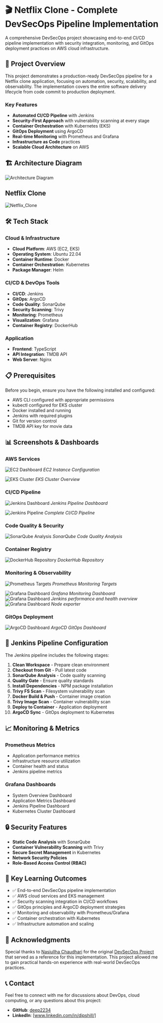 
# 🎬 Netflix Clone - Complete DevSecOps Pipeline Implementation

A comprehensive DevSecOps project showcasing end-to-end CI/CD pipeline implementation with security integration, monitoring, and GitOps deployment practices on AWS cloud infrastructure.

## 🚀 Project Overview

This project demonstrates a production-ready DevSecOps pipeline for a Netflix clone application, focusing on automation, security, scalability, and observability. The implementation covers the entire software delivery lifecycle from code commit to production deployment.

### Key Features
- **Automated CI/CD Pipeline** with Jenkins
- **Security-First Approach** with vulnerability scanning at every stage
- **Container Orchestration** with Kubernetes (EKS)
- **GitOps Deployment** using ArgoCD
- **Real-time Monitoring** with Prometheus and Grafana
- **Infrastructure as Code** practices
- **Scalable Cloud Architecture** on AWS


## 🏗️ Architecture Diagram

<!-- Architecture diagram will be placed here -->
![Architecture Diagram](screenshots/NEW_NETFLIX.drawio.png)

## Netflix Clone
![Netflix_Clone](screenshots/netflix.png)


## 🛠️ Tech Stack

### Cloud & Infrastructure
- **Cloud Platform**: AWS (EC2, EKS)
- **Operating System**: Ubuntu 22.04
- **Container Runtime**: Docker
- **Container Orchestration**: Kubernetes
- **Package Manager**: Helm

### CI/CD & DevOps Tools
- **CI/CD**: Jenkins
- **GitOps**: ArgoCD
- **Code Quality**: SonarQube
- **Security Scanning**: Trivy
- **Monitoring**: Prometheus
- **Visualization**: Grafana
- **Container Registry**: DockerHub

### Application
- **Frontend**: TypeScript
- **API Integration**: TMDB API
- **Web Server**: Nginx

## 📋 Prerequisites

Before you begin, ensure you have the following installed and configured:

- AWS CLI configured with appropriate permissions
- kubectl configured for EKS cluster
- Docker installed and running
- Jenkins with required plugins
- Git for version control
- TMDB API key for movie data


## 📊 Screenshots & Dashboards

### AWS Services
![EC2 Dashboard](screenshots/ec2_intence.png)
*EC2 Instance Configuration*

![EKS Cluster](screenshots/eks_cluster.png)
*EKS Cluster Overview*

### CI/CD Pipeline
![Jenkins Dashboard](screenshots/jenkins_pipeline.png)
*Jenkins Pipeline Dashboard*

![Jenkins Pipeline](screenshots/jenkins_sonarqube_quality_gate.png)
*Complete CI/CD Pipeline*

### Code Quality & Security
![SonarQube Analysis](screenshots/sonarqube.png)
*SonarQube Code Quality Analysis*

### Container Registry
![DockerHub Repository](screenshots/docker_hub.png)
*DockerHub Repository*

### Monitoring & Observability
![Prometheus Targets](screenshots/Prometheus.png)
*Prometheus Monitoring Targets*

![Grafana Dashboard](screenshots/grafanadashboarddd.png)
*Grafana Monitoring Dashboard*
![Grafana Dashboard](screenshots/grafana_jenkins_performance_health.png)
*Jenkins performance and health overview*
![Grafana Dashboard](screenshots/grafana_node_exporter.png)
*Node exporter*

### GitOps Deployment
![ArgoCD Dashboard](screenshots/argocd.png)
*ArgoCD GitOps Dashboard*

## 🔧 Jenkins Pipeline Configuration

The Jenkins pipeline includes the following stages:

1. **Clean Workspace** - Prepare clean environment
2. **Checkout from Git** - Pull latest code
3. **SonarQube Analysis** - Code quality scanning
4. **Quality Gate** - Ensure quality standards
5. **Install Dependencies** - NPM package installation
6. **Trivy FS Scan** - Filesystem vulnerability scan
7. **Docker Build & Push** - Container image creation
8. **Trivy Image Scan** - Container vulnerability scan
9. **Deploy to Container** - Application deployment
10. **ArgoCD Sync** - GitOps deployment to Kubernetes

## 📈 Monitoring & Metrics

### Prometheus Metrics
- Application performance metrics
- Infrastructure resource utilization
- Container health and status
- Jenkins pipeline metrics

### Grafana Dashboards
- System Overview Dashboard
- Application Metrics Dashboard
- Jenkins Pipeline Dashboard
- Kubernetes Cluster Dashboard

## 🔒 Security Features

- **Static Code Analysis** with SonarQube
- **Container Vulnerability Scanning** with Trivy
- **Secure Secret Management** in Kubernetes
- **Network Security Policies**
- **Role-Based Access Control (RBAC)**

## 🎯 Key Learning Outcomes

- ✅ End-to-end DevSecOps pipeline implementation
- ✅ AWS cloud services and EKS management
- ✅ Security scanning integration in CI/CD workflows
- ✅ GitOps principles and ArgoCD deployment strategies
- ✅ Monitoring and observability with Prometheus/Grafana
- ✅ Container orchestration with Kubernetes
- ✅ Infrastructure automation and scaling


## 📝 Acknowledgments

Special thanks to [Nasiullha Chaudhari](https://github.com/N4si) for the original [DevSecOps Project](https://github.com/N4si/DevSecOps-Project) that served as a reference for this implementation. This project allowed me to gain practical hands-on experience with real-world DevSecOps practices.

## 📞 Contact

Feel free to connect with me for discussions about DevOps, cloud computing, or any questions about this project:

- **GitHub**: [deep2234](https://github.com/deep2234)
- **LinkedIn**: [www.linkedin.com/in/dipshill/]

